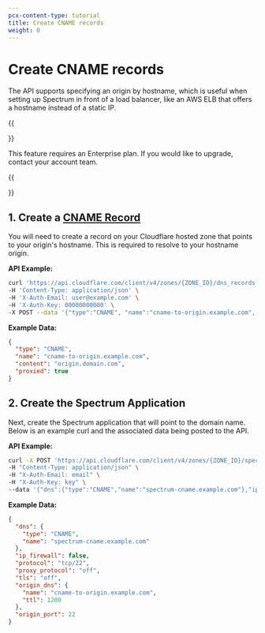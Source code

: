 ```yaml
---
pcx-content-type: tutorial
title: Create CNAME records
weight: 0
---
```


# Create CNAME records

The API supports specifying an origin by hostname, which is useful when setting up Spectrum in front of a load balancer, like an AWS ELB that offers a hostname instead of a static IP.

{{<Aside type="note" header="Note">}}

This feature requires an Enterprise plan. If you would like to upgrade, contact your account team.

{{</Aside>}}

## 1. Create a [CNAME Record](https://www.cloudflare.com/learning/dns/dns-records/dns-cname-record/)

You will need to create a record on your Cloudflare hosted zone that points to your origin's hostname. This is required to resolve to your hostname origin.

**API Example:**

```bash
curl 'https://api.cloudflare.com/client/v4/zones/{ZONE_ID}/dns_records'  \
-H 'Content-Type: application/json' \
-H 'X-Auth-Email: user@example.com' \
-H 'X-Auth-Key: 00000000000' \
-X POST --data '{"type":"CNAME", "name":"cname-to-origin.example.com", "content":"origin.domain.com", "proxied":true}'
```

**Example Data:**

```json
{
  "type": "CNAME",
  "name": "cname-to-origin.example.com",
  "content": "origin.domain.com",
  "proxied": true
}
```

## 2. Create the Spectrum Application

Next, create the Spectrum application that will point to the domain name. Below is an example curl and the associated data being posted to the API.

**API Example:**

```bash
curl -X POST 'https://api.cloudflare.com/client/v4/zones/{ZONE_ID}/spectrum/apps' \
-H "Content-Type: application/json" \
-H "X-Auth-Email: email" \
-H "X-Auth-Key: key" \
--data '{"dns":{"type":"CNAME","name":"spectrum-cname.example.com"},"ip_firewall":false,"protocol":"tcp/22","proxy_protocol":"off","tls":"off","origin_dns": {"name": "cname-to-origin.example.com", "ttl": 1200}, "origin_port": 22}'
```

**Example Data:**

```json
{
  "dns": {
    "type": "CNAME",
    "name": "spectrum-cname.example.com"
  },
  "ip_firewall": false,
  "protocol": "tcp/22",
  "proxy_protocol": "off",
  "tls": "off",
  "origin_dns": {
    "name": "cname-to-origin.example.com",
    "ttl": 1200
  },
  "origin_port": 22
}
```
